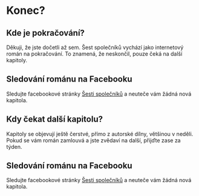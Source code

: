 # Konec?

## Kde je pokračování?

Děkuji, že jste dočetli až sem. Šest společníků vychází jako internetový román na pokračování. To znamená, že neskončil, pouze čeká na další kapitoly.

## Sledování románu na Facebooku

Sledujte facebookové stránky [Šesti společníků](https://www.facebook.com/sest.spolecniku) a neuteče vám žádná nová kapitola.

## Kdy čekat další kapitolu?

Kapitoly se objevují ještě čerstvé, přímo z autorské dílny, většinou v neděli. Pokud se vám román zamlouvá a jste zvědaví na další, přijďte zase za týden.

## Sledování románu na Facebooku

Sledujte facebookové stránky [Šesti společníků](https://www.facebook.com/sest.spolecniku) a neuteče vám žádná nová kapitola.





